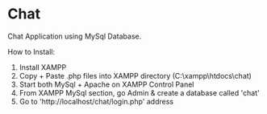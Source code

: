# Chat

Chat Application using MySql Database.

How to Install:
1) Install XAMPP
2) Copy + Paste .php files into XAMPP directory (C:\xampp\htdocs\chat)
3) Start both MySql + Apache on XAMPP Control Panel
4) From XAMPP MySql section, go Admin & create a database called 'chat'
5) Go to 'http://localhost/chat/login.php' address

